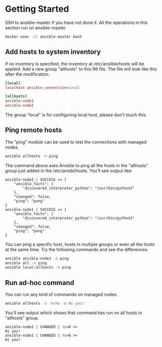 # Getting Started
SSH to ansible-master if you have not done it. All the operations in this section run on ansible-master.
```bash
docker exec -it ansible-master bash
```

## Add hosts to system inventory
If no inventory is specified, the inventory at /etc/ansible/hosts will be applied. Add a new group "allhosts" to this INI file. The file will look like this after the modification. 
```ini
[local]
localhost ansible_connection=local

[allhosts]
ansible-node1
ansible-node2
```

The group "local" is for configuring local host, please don't touch this. 

## Ping remote hosts
The "ping" module can be used to test the connections with managed nodes.
```bash
ansible allhosts -m ping
```
The command above asks Ansible to ping all the hosts in the "allhosts" group just added in the /etc/ansibl/hosts. You'll see output like:
```text
ansible-node2 | SUCCESS => {
    "ansible_facts": {
        "discovered_interpreter_python": "/usr/bin/python3"
    }, 
    "changed": false, 
    "ping": "pong"
}
ansible-node1 | SUCCESS => {
    "ansible_facts": {
        "discovered_interpreter_python": "/usr/bin/python3"
    }, 
    "changed": false, 
    "ping": "pong"
}
```

You can ping a specific host, hosts in multiple groups or even all the hosts at the same time. Try the following commands and see the differences. 
```bash
ansible ansible-node1 -m ping
ansible all -m ping
ansible local:allhosts -m ping
```

## Run ad-hoc command
You can run any kind of commands on managed nodes.
```bash
ansible allhosts -a 'echo -e Hi you!'
```

You'll see output which shows that command has run on all hosts in "allhosts" group.
```text
ansible-node2 | CHANGED | rc=0 >>
Hi you!
ansible-node1 | CHANGED | rc=0 >>
Hi you!
```

